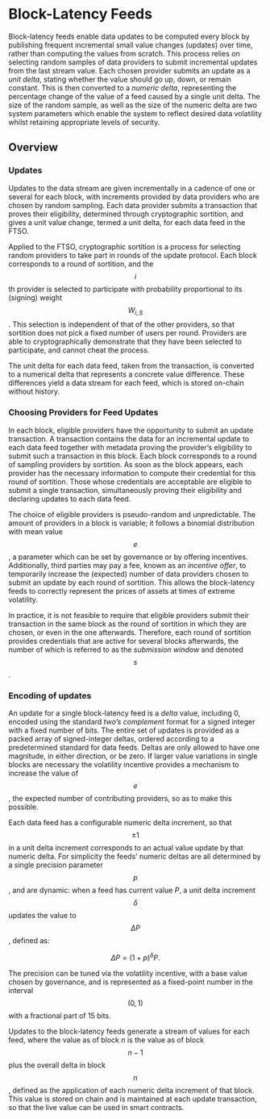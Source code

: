 # Block-Latency Feeds
Block-latency feeds enable data updates to be computed every block by publishing frequent incremental small value changes (updates) over time, rather than computing the values from scratch. This process relies on selecting random samples of data providers to submit incremental updates from the last stream value. Each chosen provider submits an update as a *unit delta*, stating whether the value should go up, down, or remain constant. This is then converted to a *numeric delta*, representing the percentage change of the value of a feed caused by a single unit delta. The size of the random sample, as well as the size of the numeric delta are two system parameters which enable the system to reflect desired data volatility whilst retaining appropriate levels of security. 

## Overview

### Updates

Updates to the data stream are given incrementally in a cadence of one or several for each block, with increments provided by data providers who are chosen by random sampling.  Each data provider submits a transaction that proves their eligibility, determined through cryptographic sortition, and gives a unit value change, termed a unit delta, for each data feed in the FTSO. 

Applied to the FTSO, cryptographic sortition is a process for selecting random providers to take part in rounds of the update protocol. Each block corresponds to a round of sortition, and the $$i$$th provider is selected to participate with probability proportional to its (signing) weight $$W_{i,S}$$. This selection is independent of that of the other providers, so that sortition does not pick a fixed number of users per round. Providers are able to cryptographically demonstrate that they have been selected to participate, and cannot cheat the process. 

The unit delta for each data feed, taken from the transaction, is converted to a numerical delta that represents a concrete value difference.  These differences yield a data stream for each feed, which is stored on-chain without history.


### Choosing Providers for Feed Updates

In each block, eligible providers have the opportunity to submit an update transaction. A transaction contains the data for an incremental update to each data feed together with metadata proving the provider’s eligibility to submit such a transaction in this block. Each block corresponds to a round of sampling providers by sortition.  As soon as the block appears, each provider has the necessary information to compute their credential for this round of sortition. Those whose credentials are acceptable are eligible to submit a single transaction, simultaneously proving their eligibility and declaring updates to each data feed.  

The choice of eligible providers is pseudo-random and unpredictable. The amount of providers in a block is variable; it follows a binomial distribution with mean value $$e$$, a parameter which can be set by governance or by offering incentives.  Additionally, third parties may pay a fee, known as an *incentive offer*, to temporarily increase the (expected) number of data providers chosen to submit an update by each round of sortition. This allows the block-latency feeds to correctly represent the prices of assets at times of extreme volatility.

In practice, it is not feasible to require that eligible providers submit their transaction in the same block as the round of sortition in which they are chosen, or even in the one afterwards. Therefore, each round of sortition provides credentials that are active for several blocks afterwards, the number of which is referred to as the *submission window* and denoted $$s$$.

### Encoding of updates

An update for a single block-latency feed is a *delta* value, including 0, encoded using the standard *two’s complement* format for a signed integer with a fixed number of bits.  The entire set of updates is provided as a packed array of signed-integer deltas, ordered according to a predetermined standard for data feeds.  Deltas are only allowed to have one magnitude, in either direction, or be zero. If larger value variations in single blocks are necessary the volatility incentive provides a mechanism to increase the value of $$e$$, the expected number of contributing providers, so as to make this possible.

Each data feed has a configurable numeric delta increment, so that $$\pm 1$$ in a unit delta increment corresponds to an actual value update by that numeric delta.  For simplicity  the feeds’ numeric deltas are all determined by a single precision parameter $$p$$, and are dynamic: when a feed has current value $P$, a unit delta increment $$\delta$$ updates the value to $$\Delta P$$, defined as:

$$\Delta P = (1 + p)^\delta P.$$

The precision can be tuned via the volatility incentive, with a base value chosen by governance, and is represented as a fixed-point number in the interval $$(0,1)$$ with a fractional part of 15 bits.

Updates to the block-latency feeds generate a stream of values for each feed, where the value as of block $n$ is the value as of block $$n - 1$$ plus the overall delta in block $$n$$, defined as the application of each numeric delta increment of that block. This value is stored on chain and is maintained at each update transaction, so that the live value can be used in smart contracts.